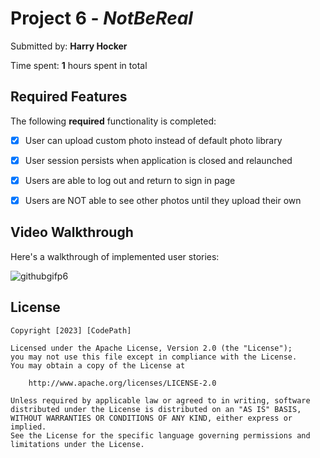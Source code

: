 # Project 6 - *NotBeReal*

Submitted by: **Harry Hocker**

Time spent: **1** hours spent in total

## Required Features

The following **required** functionality is completed:

- [X] User can upload custom photo instead of default photo library
- [X] User session persists when application is closed and relaunched
- [X] Users are able to log out and return to sign in page
- [X] Users are NOT able to see other photos until they upload their own	


## Video Walkthrough

Here's a walkthrough of implemented user stories:

![githubgifp6](https://user-images.githubusercontent.com/69062179/221378656-d601a8bb-fccc-4857-98dd-ca924280b331.gif)



## License

    Copyright [2023] [CodePath]

    Licensed under the Apache License, Version 2.0 (the "License");
    you may not use this file except in compliance with the License.
    You may obtain a copy of the License at

        http://www.apache.org/licenses/LICENSE-2.0

    Unless required by applicable law or agreed to in writing, software
    distributed under the License is distributed on an "AS IS" BASIS,
    WITHOUT WARRANTIES OR CONDITIONS OF ANY KIND, either express or implied.
    See the License for the specific language governing permissions and
    limitations under the License.
